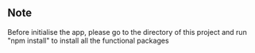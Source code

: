 ## Note

Before initialise the app, please go to the directory of this project and run "npm install" to install all the functional packages

